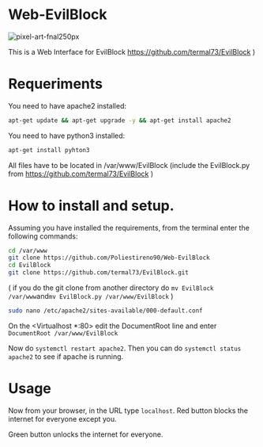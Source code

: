 # Web-EvilBlock
![pixel-art-fnal250px](https://user-images.githubusercontent.com/116316357/224299475-d2cd23fa-7b6e-4a3a-a2b8-db2a801d355c.png)

This is a Web Interface for EvilBlock  https://github.com/termal73/EvilBlock )
# Requeriments
You need to have apache2 installed: 
```bash
apt-get update && apt-get upgrade -y && apt-get install apache2
```
You need to have python3 installed: 
```bash
apt-get install pyhton3
```
All files have to be located in /var/www/EvilBlock (include the EvilBlock.py from https://github.com/termal73/EvilBlock )

# How to install and setup.
Assuming you have installed the requirements, from the terminal enter the following commands:
```bash
cd /var/www
git clone https://github.com/Poliestireno90/Web-EvilBlock
cd EvilBlock
git clone https://github.com/termal73/EvilBlock.git
```
( if you do the git clone from another directory do ```mv EvilBlock /var/www```and```mv EvilBlock.py /var/www/EvilBlock``` )
```bash
sudo nano /etc/apache2/sites-available/000-default.conf
```
On the <Virtualhost *:80> edit the DocumentRoot line and enter ```DocumentRoot /var/www/EvilBlock```

Now do ```systemctl restart apache2```. Then you can do ```systemctl status apache2``` to see if apache is running.

# Usage
Now from your browser, in the URL type ```localhost```.
Red button blocks the internet for everyone except you.

Green button unlocks the internet for everyone.

